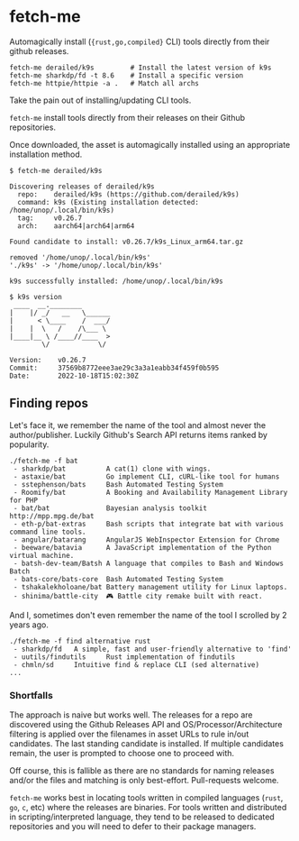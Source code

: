 # fetch-me

Automagically install (`{rust,go,compiled}` CLI) tools directly from their
github releases.

```
fetch-me derailed/k9s         # Install the latest version of k9s
fetch-me sharkdp/fd -t 8.6    # Install a specific version
fetch-me httpie/httpie -a .   # Match all archs
```

Take the pain out of installing/updating CLI tools.

`fetch-me` install tools directly from their releases on their Github
repositories.

Once downloaded, the asset is automagically installed using an
appropriate installation method.

```
$ fetch-me derailed/k9s

Discovering releases of derailed/k9s
  repo:    derailed/k9s (https://github.com/derailed/k9s)
  command: k9s (Existing installation detected: /home/unop/.local/bin/k9s)
  tag:     v0.26.7
  arch:    aarch64|arch64|arm64

Found candidate to install: v0.26.7/k9s_Linux_arm64.tar.gz

removed '/home/unop/.local/bin/k9s'
'./k9s' -> '/home/unop/.local/bin/k9s'

k9s successfully installed: /home/unop/.local/bin/k9s

$ k9s version
 ____  __.________
|    |/ _/   __   \______
|      < \____    /  ___/
|    |  \   /    /\___ \
|____|__ \ /____//____  >
        \/            \/

Version:    v0.26.7
Commit:     37569b8772eee3ae29c3a3a1eabb34f459f0b595
Date:       2022-10-18T15:02:30Z
```

## Finding repos

Let's face it, we remember the name of the tool and almost never the author/publisher.
Luckily Github's Search API returns items ranked by popularity.

```
./fetch-me -f bat
 - sharkdp/bat          A cat(1) clone with wings.
 - astaxie/bat          Go implement CLI, cURL-like tool for humans
 - sstephenson/bats     Bash Automated Testing System
 - Roomify/bat          A Booking and Availability Management Library for PHP
 - bat/bat              Bayesian analysis toolkit  http://mpp.mpg.de/bat
 - eth-p/bat-extras     Bash scripts that integrate bat with various command line tools.
 - angular/batarang     AngularJS WebInspector Extension for Chrome
 - beeware/batavia      A JavaScript implementation of the Python virtual machine.
 - batsh-dev-team/Batsh A language that compiles to Bash and Windows Batch
 - bats-core/bats-core  Bash Automated Testing System
 - tshakalekholoane/bat Battery management utility for Linux laptops.
 - shinima/battle-city  🎮 Battle city remake built with react.
```
And I, sometimes don't even remember the name of the tool I scrolled by 2 years ago.

```
./fetch-me -f find alternative rust
 - sharkdp/fd   A simple, fast and user-friendly alternative to 'find'
 - uutils/findutils     Rust implementation of findutils
 - chmln/sd     Intuitive find & replace CLI (sed alternative)
...
```

### Shortfalls

The approach is naive  but works well. The releases for  a repo are discovered
using  the  Github Releases  API  and  OS/Processor/Architecture filtering  is
applied over the  filenames in asset URLs to rule  in/out candidates. The last
standing candidate  is installed. If  multiple candidates remain, the  user is
prompted to choose one to proceed with.

Off course,  this is fallible  as there are  no standards for  naming releases
and/or the files and matching is only best-effort. Pull-requests welcome.

`fetch-me` works best in locating tools written in compiled languages
(`rust`, `go`, `c`, etc) where the releases are binaries. For tools written
and distributed in scripting/interpreted language, they tend to be released
to dedicated repositories and you will need to defer to their package managers.
